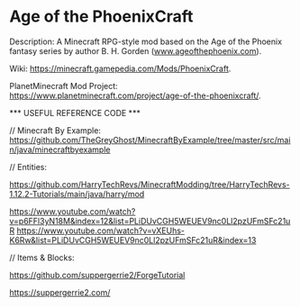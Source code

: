 # Age of the PhoenixCraft

Description: A Minecraft RPG-style mod based on the Age of the Phoenix fantasy series by author B. H. Gorden (www.ageofthephoenix.com).

Wiki: https://minecraft.gamepedia.com/Mods/PhoenixCraft.

PlanetMinecraft Mod Project: https://www.planetminecraft.com/project/age-of-the-phoenixcraft/.


*** USEFUL REFERENCE CODE ***

  // Minecraft By Example:
  https://github.com/TheGreyGhost/MinecraftByExample/tree/master/src/main/java/minecraftbyexample

  // Entities:
  
  https://github.com/HarryTechRevs/MinecraftModding/tree/HarryTechRevs-1.12.2-Tutorials/main/java/harry/mod
  
  https://www.youtube.com/watch?v=p6FFl3yN18M&index=12&list=PLiDUvCGH5WEUEV9nc0Ll2pzUFmSFc21uR
  https://www.youtube.com/watch?v=vXEUhs-K6Rw&list=PLiDUvCGH5WEUEV9nc0Ll2pzUFmSFc21uR&index=13
  
  // Items & Blocks:
  
  https://github.com/suppergerrie2/ForgeTutorial
  
  https://suppergerrie2.com/

